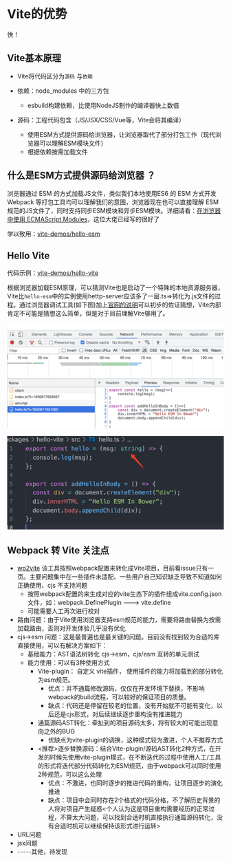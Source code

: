 # Vite的优势

快！

## Vite基本原理

- Vite将代码区分为`源码` 与`依赖`

- 依赖：node_modules 中的三方包

  - esbuild构建依赖，比使用NodeJS制作的编译器快上数倍

- 源码：工程代码包含（JS/JSX/CSS/Vue等，Vite会将其编译）

  - 使用ESM方式提供源码给浏览器，让浏览器取代了部分打包工作（现代浏览器可以理解ESM模块文件）
  - 根据依赖按需加载文件

  

## 什么是ESM方式提供源码给浏览器 ？

浏览器通过 ESM 的方式加载JS文件，类似我们本地使用ES6 的 ESM 方式开发 Webpack 等打包工具均可以理解我们的意图，浏览器现在也可以直接理解 ESM 规范的JS文件了，同时支持同步ESM模块和异步ESM模块。详细请看：[在浏览器中使用 ECMAScript Modules](https://juejin.cn/post/6943233321765715976)，这位大佬已经写的很好了

学以致用：[vite-demos/hello-esm](https://github.com/swdenglian/vite-demos/tree/master/packages/hello-esm)

## Hello Vite

代码示例：[vite-demos/hello-vite](https://github.com/swdenglian/vite-demos/tree/master/packages/hello-vite)

根据浏览器加载ESM原理，可以猜测Vite也是启动了一个特殊的本地资源服务器，Vite比`hello-esm`中的实例使用hettp-server应该多了一层.ts=>转化为.js文件的过程。通过浏览器调试工具(如下图)加上[官网的说明](https://cn.vitejs.dev/guide/#index-html-and-project-root)可以初步的佐证猜想，Vite内部肯定不可能是猜想这么简单，但是对于目前理解Vite够用了。

![image-20220425003314700](./imgs/image-20220425003314700.png)

![image-20220425003428954](./imgs/image-20220425003428954.png)

## Webpack 转 Vite 关注点

- [wp2vite](https://github.com/tnfe/wp2vite) 该工具按照webpack配置来转化成Vite项目，目前看issue只有一页。主要问题集中在一些插件未适配、一些用户自己知识缺乏导致不知道如何正确使用、cjs 不支持问题
  - 按照webpack配置的来生成对应的vite生态下的插件组成vite.config.json文件，如：webpack.DefinePlugin ---> vite.define
  - 可能需要人工再次进行校对
- 路由问题：由于Vite使用浏览器支持esm规范的能力，需要将路由替换为按需加载路由，否则对开发体验几乎没有优化
- cjs->esm 问题：这是最普遍也是最关键的问题。目前没有找到较为合适的库直接使用，可以有解决方案如下：
  - 基础能力：AST语法树转化 cjs->esm，cjs/esm 互转的单元测试
  - 能力使用：可以有3种使用方式
    - Vite-plugin： 自定义 vite插件， 使用插件的能力将加载到的部分转化为esm规范。
      - 优点：并不通篇修改源码，仅仅在开发环境下替换，不影响webpack的build流程，可以较好的保证项目的质量。
      - 缺点：代码还是停留在较老的位置，没有开始就不可能有变化，以后还是cjs形式，对后续继续逐步重构没有推进能力
    - 通篇源码AST转化：牵扯到的项目源码太多，将有较大的可能出现意向之外的BUG
      - 优缺点为vite-plugin的调换，这种模式较为激进，个人不推荐方式
    - <推荐>逐步替换源码：结合Vite-plugin/源码AST转化2种方式，在开发的时候先使用vite-plugin模式，在不断迭代的过程中使用人工/工具的形式将迭代部分代码转化为ESM规范，由于webpack可以同时使用2种规范，可以这么处理
      - 优点：不激进，也同时逐步的推进代码的重构，让项目逐步的演化推进
      - 缺点：项目中会同时存在2个格式的代码分格，不了解历史背景的人将对项目产生疑惑<个人认为这是项目重构需要经历的正常过程，不算太大问题，可以找到合适时机直接执行通篇源码转化，没有合适时机可以继续保持该形式进行运转>
- URL问题
- jsx问题
- -----其他，待发现